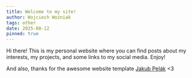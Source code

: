 ```yaml
---
title: Welcome to my site!
author: Wojciech Woźniak
tags: other
date: 2025-08-12
pinned: true
---
```


Hi there! This is my personal website where you can find posts about my interests, my projects, and some links to my social media. Enjoy!

And also, thanks for the awesome website template [Jakub Pelák](https://github.com/lemmon/tablog-svelte) \<3